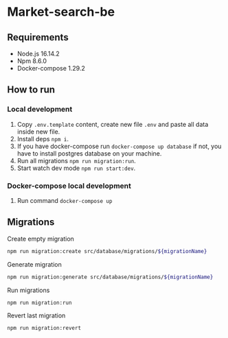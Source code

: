 # Market-search-be

## Requirements
- Node.js 16.14.2
- Npm 8.6.0
- Docker-compose 1.29.2 
## How to run

### Local development
1. Copy `.env.template` content, create new file `.env` and paste all data inside new file.
2. Install deps `npm i`.
3. If you have docker-compose run `docker-compose up database` if not, 
you have to install postgres database on your machine.
4. Run all migrations `npm run migration:run`.
5. Start watch dev mode `npm run start:dev`.

### Docker-compose local development
1. Run command `docker-compose up`

## Migrations

Create empty migration
```bash
npm run migration:create src/database/migrations/${migrationName}
```
Generate migration
```bash
npm run migration:generate src/database/migrations/${migrationName}
```
Run migrations
```bash
npm run migration:run
```
Revert last migration
```bash
npm run migration:revert
```
